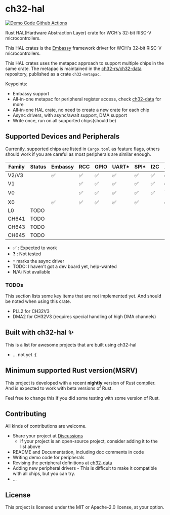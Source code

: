 # ch32-hal

[![Demo Code Github Actions][badge-actions]][actions-build]

[badge-actions]: https://img.shields.io/github/actions/workflow/status/ch32-rs/ch32-hal/build.yml?style=for-the-badge&label=Demo%20Code%20Build
[actions-build]: https://github.com/ch32-rs/ch32-hal/actions/workflows/build.yml

Rust HAL(Hardware Abstraction Layer) crate for WCH's 32-bit RISC-V microcontrollers.

This HAL crates is the [Embassy](https://github.com/embassy-rs/embassy) framework driver for WCH's 32-bit RISC-V microcontrollers.

This HAL crates uses the metapac approach to support multiple chips in the same crate.
The metapac is maintained in the [ch32-rs/ch32-data](https://github.com/ch32-rs/ch32-data) repository, published as a crate `ch32-metapac`.

Keypoints:

- Embassy support
- All-in-one metapac for peripheral register access, check [ch32-data](https://github.com/ch32-rs/ch32-data) for more
- All-in-one HAL crate, no need to create a new crate for each chip
- Async drivers, with async/await support, DMA support
- Write once, run on all supported chips(should be)

## Supported Devices and Peripherals

Currently, supported chips are listed in `Cargo.toml` as feature flags,
others should work if you are careful as most peripherals are similar enough.

| Family | Status | Embassy | RCC | GPIO | UART*| SPI*| I2C | ADC | Timer(PWM) | EXTI*| RTC | DMA*| Delay | Others |
|--------|--------|---------|-----|------|------|-----|-----|-----|------------|------|-----|-----|-------| ------ |
| V2/V3  |        | ✅      | ✅  | ✅   | ✅   | ✅  | ✅  | ✅  | ✅         | ✅   |     | ✅  |       | RNG |
| V1     |        |         | ✅  | ✅   | ✅   | ✅  | ✅  | ✅  | ✅         |      |     |     | ✅    | |
| V0     |        |         | ✅  | ✅   | ✅   | ✅  | ✅  | ❓  | ✅         |      |     |     | ✅    | |
| X0     |        | ✅      | ✅  | ✅   | ✅   | ✅  |     | ✅  | ✅         | ✅   |     | ✅  |       | |
| L0     | TODO   |         |     |      |      |     |     |     |            |      |     |     |       | |
| CH641  | TODO   |         |     |      |      |     |     |     |            |      |     |     |       | |
| CH643  | TODO   |         |     |      |      |     |     |     |            |      |     |     |       | |
| CH645  | TODO   |         |     |      |      |     |     |     |            |      |     |     |       | |

- ✅ : Expected to work
- ❓ : Not tested
- `*` marks the async driver
- TODO: I haven't got a dev board yet, help-wanted
- N/A: Not available

### TODOs

This section lists some key items that are not implemented yet. And should be noted when using this crate.

- PLL2 for CH32V3
- DMA2 for CH32V3 (requires special handling of high DMA channels)

## Built with ch32-hal ✨

This is a list for awesome projects that are built using ch32-hal

- ... not yet :(

## Minimum supported Rust version(MSRV)

This project is developed with a recent **nightly** version of Rust compiler. And is expected to work with beta versions of Rust.

Feel free to change this if you did some testing with some version of Rust.

## Contributing

All kinds of contributions are welcome.

- Share your project at [Discussions](https://github.com/ch32-rs/ch32-hal/discussions)
  - if your project is an open-source project, consider adding it to the list above
- README and Documentation, including doc comments in code
- Writing demo code for peripherals
- Revising the peripheral definitions at [ch32-data](https://github.com/ch32-rs/ch32-data)
- Adding new peripheral drivers - This is difficult to make it compatible with all chips, but you can try.
- ...

## License

This project is licensed under the MIT or Apache-2.0 license, at your option.

